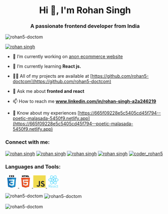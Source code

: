<h1 align="center">Hi 👋, I'm Rohan Singh</h1>
<h3 align="center">A passionate frontend developer from India</h3>

<p align="left"> <img src="https://komarev.com/ghpvc/?username=rohan5-doctom&label=Profile%20views&color=0e75b6&style=flat" alt="rohan5-doctom" /> </p>

<p align="left"> <a href="https://twitter.com/rohan singh" target="blank"><img src="https://img.shields.io/twitter/follow/rohan singh?logo=twitter&style=for-the-badge" alt="rohan singh" /></a> </p>

- 🔭 I’m currently working on [anon ecommerce website](https://665eca93041a55c65afaaf80--glowing-daifuku-5889b7.netlify.app)

- 🌱 I’m currently learning **React js.**

- 👨‍💻 All of my projects are available at [https://github.com/rohan5-doctcom](https://github.com/rohan5-doctcom)

- 💬 Ask me about **fronted and react**

- 📫 How to reach me **www.linkedin.com/in/rohan-singh-a2a246219**

- 📄 Know about my experiences [https://665f09228e5c5405cd45f794--poetic-malasada-5450f9.netlify.app](https://665f09228e5c5405cd45f794--poetic-malasada-5450f9.netlify.app)

<h3 align="left">Connect with me:</h3>
<p align="left">
<a href="https://twitter.com/rohan singh" target="blank"><img align="center" src="https://raw.githubusercontent.com/rahuldkjain/github-profile-readme-generator/master/src/images/icons/Social/twitter.svg" alt="rohan singh" height="30" width="40" /></a>
<a href="https://linkedin.com/in/rohan singh" target="blank"><img align="center" src="https://raw.githubusercontent.com/rahuldkjain/github-profile-readme-generator/master/src/images/icons/Social/linked-in-alt.svg" alt="rohan singh" height="30" width="40" /></a>
<a href="https://fb.com/rohan singh" target="blank"><img align="center" src="https://raw.githubusercontent.com/rahuldkjain/github-profile-readme-generator/master/src/images/icons/Social/facebook.svg" alt="rohan singh" height="30" width="40" /></a>
<a href="https://instagram.com/rohan singh" target="blank"><img align="center" src="https://raw.githubusercontent.com/rahuldkjain/github-profile-readme-generator/master/src/images/icons/Social/instagram.svg" alt="rohan singh" height="30" width="40" /></a>
<a href="https://www.youtube.com/c/coder_rohan5" target="blank"><img align="center" src="https://raw.githubusercontent.com/rahuldkjain/github-profile-readme-generator/master/src/images/icons/Social/youtube.svg" alt="coder_rohan5" height="30" width="40" /></a>
</p>

<h3 align="left">Languages and Tools:</h3>
<p align="left"> <a href="https://www.w3schools.com/css/" target="_blank" rel="noreferrer"> <img src="https://raw.githubusercontent.com/devicons/devicon/master/icons/css3/css3-original-wordmark.svg" alt="css3" width="40" height="40"/> </a> <a href="https://www.w3.org/html/" target="_blank" rel="noreferrer"> <img src="https://raw.githubusercontent.com/devicons/devicon/master/icons/html5/html5-original-wordmark.svg" alt="html5" width="40" height="40"/> </a> <a href="https://developer.mozilla.org/en-US/docs/Web/JavaScript" target="_blank" rel="noreferrer"> <img src="https://raw.githubusercontent.com/devicons/devicon/master/icons/javascript/javascript-original.svg" alt="javascript" width="40" height="40"/> </a> <a href="https://reactjs.org/" target="_blank" rel="noreferrer"> <img src="https://raw.githubusercontent.com/devicons/devicon/master/icons/react/react-original-wordmark.svg" alt="react" width="40" height="40"/> </a> </p>

<p><img align="left" src="https://github-readme-stats.vercel.app/api/top-langs?username=rohan5-doctom&show_icons=true&locale=en&layout=compact" alt="rohan5-doctom" /></p>

<p>&nbsp;<img align="center" src="https://github-readme-stats.vercel.app/api?username=rohan5-doctom&show_icons=true&locale=en" alt="rohan5-doctom" /></p>

<p><img align="center" src="https://github-readme-streak-stats.herokuapp.com/?user=rohan5-doctom&" alt="rohan5-doctom" /></p>
